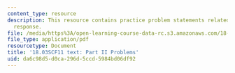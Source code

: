 ```yaml
---
content_type: resource
description: This resource contains practice problem statements related to exponential
  response.
file: /media/https%3A/open-learning-course-data-rc.s3.amazonaws.com/18-03sc-differential-equations-fall-2011/da6c98d5d0ca296d5ccd5984bd06df92_MIT18_03SCF11_ps4_II_s14q.pdf
file_type: application/pdf
resourcetype: Document
title: '18.03SCF11 text: Part II Problems'
uid: da6c98d5-d0ca-296d-5ccd-5984bd06df92
---
```

